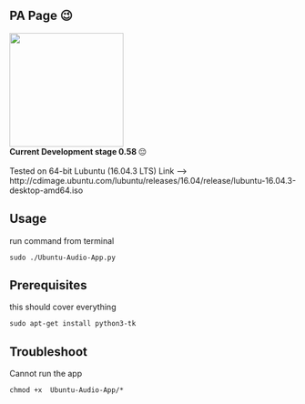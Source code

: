 ## PA Page 😉
<img src="https://drive.google.com/uc?id=13E7-KG6XG47tCaDkSI5JzPCjzf3TUZ87" width="auto" height="200"/>
<br>
 <strong>Current Development stage 0.58 </strong> 😔
<br>
<br>
Tested on 64-bit Lubuntu (16.04.3 LTS) Link -->
<br>
http://cdimage.ubuntu.com/lubuntu/releases/16.04/release/lubuntu-16.04.3-desktop-amd64.iso
<br>

## Usage

run command from terminal
```
sudo ./Ubuntu-Audio-App.py
```

## Prerequisites

this should cover everything
```
sudo apt-get install python3-tk
```

## Troubleshoot

Cannot run the app
```
chmod +x  Ubuntu-Audio-App/*
```
